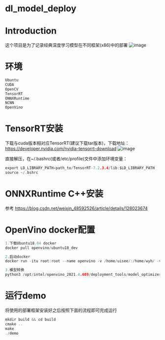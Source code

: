 # dl_model_deploy
# Introduction
这个项目是为了记录经典深度学习模型在不同框架(x86)中的部署
![image](https://github.com/yhwang-hub/dl_model_deploy/blob/master/image/deployment-framework.jpg)

# 环境
```C
Ubuntu
CUDA
OpenCV
TensorRT
ONNXRuntime
NCNN
OpenVino
```

# TensorRT安装
下载与cuda版本相对应TensorRT(建议下载tar版本)，下载地址： https://developer.nvidia.com/nvidia-tensorrt-download
![image](https://github.com/yhwang-hub/dl_model_deploy/blob/master/image/TensorRT-tar.png)

直接解压，在~/.bashrc(或者/etc/profile)文件中添加环境变量：
```C
export LD_LIBRARY_PATH=path_to/TensorRT-7.2.3.4/lib:$LD_LIBRARY_PATH
source ~/.bshrc
```

# ONNXRuntime C++安装
参考 https://blog.csdn.net/weixin_48592526/article/details/128023674

# OpenVino docker配置
```C
1.下载Ubuntu18.04 docker
docker pull openvino/ubuntu18_dev

2.启动docker
docker run -itu root:root --name openvino -v /home/uisee/:/home/wyh/ -v /tmp/.X11-unix/:/tmp/.X11-unix/ -e DISPLAY=$DISPLAY --shm-size=64g openvino/ubuntu18_dev /bin/bash

3.模型转换
python3 /opt/intel/openvino_2021.4.689/deployment_tools/model_optimizer/mo_onnx.py --input_model yolox_s_sim_modify.onnx --input_shape [1,3,640,640] --output_dir ./
```

# 运行demo
将使用的部署框架安装好之后按照下面的流程即可完成运行
```C
mkdir build && cd build
cmake ..
make
./demo
```
